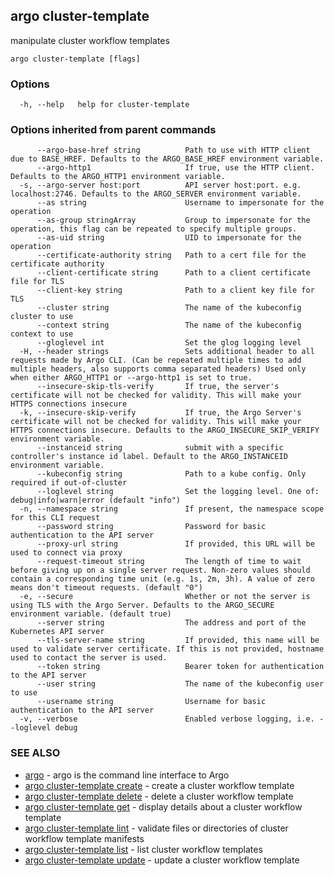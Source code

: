 ## argo cluster-template

manipulate cluster workflow templates

```
argo cluster-template [flags]
```

### Options

```
  -h, --help   help for cluster-template
```

### Options inherited from parent commands

```
      --argo-base-href string          Path to use with HTTP client due to BASE_HREF. Defaults to the ARGO_BASE_HREF environment variable.
      --argo-http1                     If true, use the HTTP client. Defaults to the ARGO_HTTP1 environment variable.
  -s, --argo-server host:port          API server host:port. e.g. localhost:2746. Defaults to the ARGO_SERVER environment variable.
      --as string                      Username to impersonate for the operation
      --as-group stringArray           Group to impersonate for the operation, this flag can be repeated to specify multiple groups.
      --as-uid string                  UID to impersonate for the operation
      --certificate-authority string   Path to a cert file for the certificate authority
      --client-certificate string      Path to a client certificate file for TLS
      --client-key string              Path to a client key file for TLS
      --cluster string                 The name of the kubeconfig cluster to use
      --context string                 The name of the kubeconfig context to use
      --gloglevel int                  Set the glog logging level
  -H, --header strings                 Sets additional header to all requests made by Argo CLI. (Can be repeated multiple times to add multiple headers, also supports comma separated headers) Used only when either ARGO_HTTP1 or --argo-http1 is set to true.
      --insecure-skip-tls-verify       If true, the server's certificate will not be checked for validity. This will make your HTTPS connections insecure
  -k, --insecure-skip-verify           If true, the Argo Server's certificate will not be checked for validity. This will make your HTTPS connections insecure. Defaults to the ARGO_INSECURE_SKIP_VERIFY environment variable.
      --instanceid string              submit with a specific controller's instance id label. Default to the ARGO_INSTANCEID environment variable.
      --kubeconfig string              Path to a kube config. Only required if out-of-cluster
      --loglevel string                Set the logging level. One of: debug|info|warn|error (default "info")
  -n, --namespace string               If present, the namespace scope for this CLI request
      --password string                Password for basic authentication to the API server
      --proxy-url string               If provided, this URL will be used to connect via proxy
      --request-timeout string         The length of time to wait before giving up on a single server request. Non-zero values should contain a corresponding time unit (e.g. 1s, 2m, 3h). A value of zero means don't timeout requests. (default "0")
  -e, --secure                         Whether or not the server is using TLS with the Argo Server. Defaults to the ARGO_SECURE environment variable. (default true)
      --server string                  The address and port of the Kubernetes API server
      --tls-server-name string         If provided, this name will be used to validate server certificate. If this is not provided, hostname used to contact the server is used.
      --token string                   Bearer token for authentication to the API server
      --user string                    The name of the kubeconfig user to use
      --username string                Username for basic authentication to the API server
  -v, --verbose                        Enabled verbose logging, i.e. --loglevel debug
```

### SEE ALSO

* [argo](argo.md)	 - argo is the command line interface to Argo
* [argo cluster-template create](argo_cluster-template_create.md)	 - create a cluster workflow template
* [argo cluster-template delete](argo_cluster-template_delete.md)	 - delete a cluster workflow template
* [argo cluster-template get](argo_cluster-template_get.md)	 - display details about a cluster workflow template
* [argo cluster-template lint](argo_cluster-template_lint.md)	 - validate files or directories of cluster workflow template manifests
* [argo cluster-template list](argo_cluster-template_list.md)	 - list cluster workflow templates
* [argo cluster-template update](argo_cluster-template_update.md) - update a cluster workflow template
